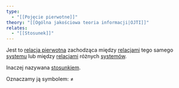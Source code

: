 ```yaml
---
type:
  - "[[Pojęcie pierwotne]]"
theory: "[[Ogólna jakościowa teoria informacji|OJTI]]"
relates:
  - "[[Stosunek]]"
---
```

Jest to [relacja pierwotna](Relacje%20pierwotne.md) zachodząca między [relacjami](Relacja.md) tego samego [systemu](System.md) lub między [relacjami](Relacja.md) różnych [systemów](System.md).

Inaczej nazywana [stosunkiem](Stosunek.md).

Oznaczamy ją symbolem: $\neq$ 